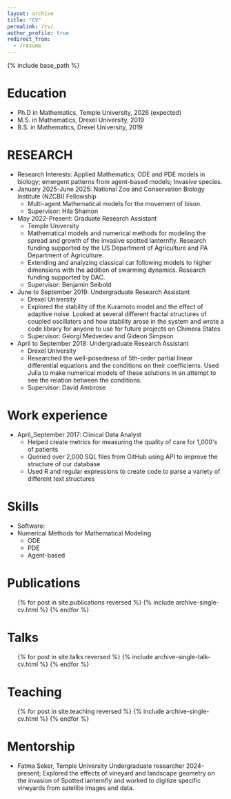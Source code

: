 ```yaml
---
layout: archive
title: "CV"
permalink: /cv/
author_profile: true
redirect_from:
  - /resume
---
```


{% include base_path %}

Education
======
* Ph.D in Mathematics, Temple University, 2026 (expected)
* M.S. in Mathematics, Drexel University, 2019
* B.S. in Mathematics, Drexel University, 2019

RESEARCH
======
* Research Interests: Applied Mathematics; ODE and PDE models in biology; emergent patterns from agent-based models; Invasive species.
* January 2025-June 2025: National Zoo and Conservation Biology Institute (NZCBI) Fellowship   
    * Multi-agent Mathematical models for the movement of bison.
    * Supervisor: Hila Shamon
* May 2022-Present: Graduate Research Assistant
    * Temple University
    * Mathematical models and numerical methods for modeling the spread and growth of the invasive spotted lanternfly. Research funding supported by the US Department of Agriculture and PA Department of Agriculture.
    * Extending and analyzing classical car following models to higher dimensions with the addition of swarming dynamics. Research funding supported by DAC.
    * Supervisor: Benjamin Seibold
* June to September 2019: Undergraduate Research Assistant
    * Drexel University
    * Explored the stability of the Kuramoto model and the effect of adaptive noise. Looked at several different fractal structures of coupled oscillators and how stability arose in the system and wrote a code library for anyone to use for future projects on Chimera States
    * Supervisor: Georgi Medvedev and Gideon Simpson
*   April to September 2018: Undergraduate Research Assistant
    * Drexel University
    * Researched the well-posedness of 5th-order partial linear differential equations and the conditions on their coefficients. Used Julia to make numerical models of these solutions in an attempt to see the relation between the conditions.
    * Supervisor: David Ambrose
      
Work experience
======
* April_September 2017: Clinical Data Analyst 
  * Helped create metrics for measuring the quality of care for 1,000's of patients  
  * Queried over 2,000 SQL files from GitHub using API to improve the structure of our database  
  * Used R and regular expressions to create code to parse a variety of different text structures 

  
Skills
======
* Software: 
* Numerical Methods for Mathematical Modeling
  * ODE
  * PDE
  * Agent-based


Publications
======
  <ul>{% for post in site.publications reversed %}
    {% include archive-single-cv.html %}
  {% endfor %}</ul>
  
Talks
======
  <ul>{% for post in site.talks reversed %}
    {% include archive-single-talk-cv.html  %}
  {% endfor %}</ul>
  
Teaching
======
  <ul>{% for post in site.teaching reversed %}
    {% include archive-single-cv.html %}
  {% endfor %}</ul>
  
Mentorship
======
* Fatma Seker, Temple University Undergraduate researcher 2024-present; Explored the effects of vineyard and landscape geometry on the invasion of Spotted lanternfly and worked to digitize specific vineyards from satellite images and data.
